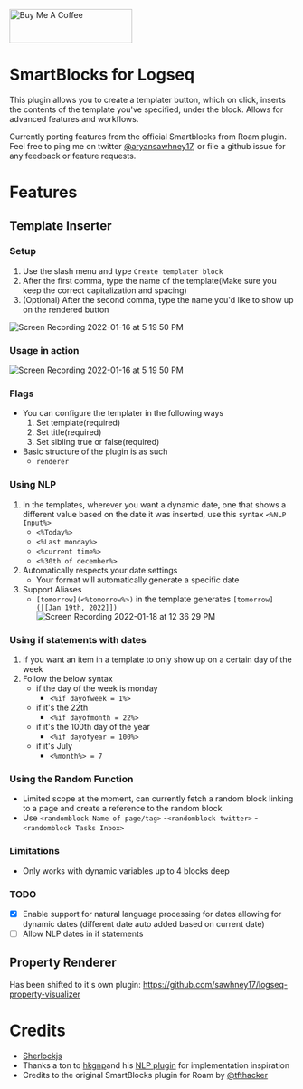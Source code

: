 <a href="https://www.buymeacoffee.com/sawhney17" target="_blank"><img src="https://cdn.buymeacoffee.com/buttons/v2/arial-violet.png" alt="Buy Me A Coffee" style="height: 60px !important;width: 217px !important;" ></a>
# SmartBlocks for Logseq

This plugin allows you to create a templater button, which on click, inserts the contents of the template you've specified, under the block. Allows for advanced features and workflows. 

Currently porting features from the official Smartblocks from Roam plugin. Feel free to ping me on twitter [@aryansawhney17](https://twitter.com/aryansawhney17), or file a github issue for any feedback or feature requests. 


# Features

## Template Inserter
### Setup
1. Use the slash menu and type `Create templater block`
2. After the first comma, type the name of the template(Make sure you keep the correct capitalization and spacing)
3. (Optional) After the second comma, type the name you'd like to show up on the rendered button

![Screen Recording 2022-01-16 at 5 19 50 PM](https://user-images.githubusercontent.com/80150109/149662207-c95a285a-fe4c-4e9f-b4d4-b2154330eebd.gif)

### Usage in action
![Screen Recording 2022-01-16 at 5 19 50 PM](https://user-images.githubusercontent.com/80150109/149662222-79f0fa35-c2d8-4070-93d9-a39b0b7b4982.gif)
### Flags
- You can configure the templater in the following ways
	1. Set template(required)
	2. Set title(required)
	3. Set sibling true or false(required)
- Basic structure of the plugin is as such 
	- `renderer`
### Using NLP
1. In the templates, wherever you want a dynamic date, one that shows a different value based on the date it was inserted, use this syntax `<%NLP Input%>`
	- `<%Today%>`
	- `<%Last monday%>`
	- `<%current time%>` 
	- `<%30th of december%>` 
2. Automatically respects your date settings
	- Your format will automatically generate a specific date 
3. Support Aliases
	- `[tomorrow](<%tomorrow%>)` in the template generates `[tomorrow]([[Jan 19th, 2022]])`
![Screen Recording 2022-01-18 at 12 36 29 PM](https://user-images.githubusercontent.com/80150109/149903174-1187c911-76c3-44be-87dc-a35e5fb37d5a.gif)
### Using if statements with dates
1. If you want an item in a template to only show up on a certain day of the week 
2. Follow the below syntax
	- if the day of the week is monday
		- `<%if dayofweek = 1%>`
	- if it's the 22th
		- `<%if dayofmonth = 22%>`
	- if it's the 100th day of the year
		- `<%if dayofyear = 100%>`
	- if it's July
		- `<%month%> = 7`
### Using the Random Function
- Limited scope at the moment, can currently fetch a random block linking to a page and create a reference to the random block
- Use `<randomblock Name of page/tag>`
	-`<randomblock twitter>`
	-`<randomblock Tasks Inbox>`
### Limitations
- Only works with dynamic variables up to 4 blocks deep 

### TODO
- [x] Enable support for natural language processing for dates allowing for dynamic dates (different date auto added based on current date)
- [ ] Allow NLP dates in if statements

## Property Renderer
Has been shifted to it's own plugin: https://github.com/sawhney17/logseq-property-visualizer

# Credits 
- [Sherlockjs](https://github.com/neilgupta/Sherlock)
- Thanks a ton to [hkgnp](https://github.com/hkgnp)and his [NLP plugin](https://github.com/hkgnp/logseq-datenlp-plugin) for implementation inspiration
- Credits to the original SmartBlocks plugin for Roam by [@tfthacker](https://twitter.com/tfthacker)
